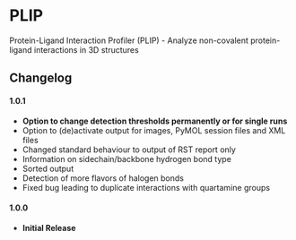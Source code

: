 PLIP
====

Protein-Ligand Interaction Profiler (PLIP) - Analyze non-covalent protein-ligand interactions in 3D structures

Changelog
---------
#### 1.0.1
* __Option to change detection thresholds permanently or for single runs__
* Option to (de)activate output for images, PyMOL session files and XML files
* Changed standard behaviour to output of RST report only
* Information on sidechain/backbone hydrogen bond type
* Sorted output
* Detection of more flavors of halogen bonds
* Fixed bug leading to duplicate interactions with quartamine groups

#### 1.0.0
* __Initial Release__
